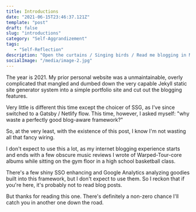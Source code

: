 ```yaml
---
title: Introductions
date: "2021-06-15T23:46:37.121Z"
template: "post"
draft: false
slug: "introductions"
category: "Self-Aggrandizement"
tags:
   - "Self-Reflection"
description: "Open the curtains / Singing birds / Read me blogging in Markdown ..."
socialImage: "/media/image-2.jpg"
---
```


The year is 2021. My prior personal website was a unmaintainable, overly complicated that mangled and dumbed down the very capable Jekyll static site generator system into a simple portfolio site and cut out the blogging features.

Very little is different this time except the choicer of SSG, as I've since switched to a Gatsby / Netlify flow. This time, however, I asked myself: "why waste a perfectly good blog-aware framework?"

So, at the very least, with the existence of this post, I know I'm not wasting all that fancy wiring.

I don't expect to use this a lot, as my internet blogging experience starts and ends with a few obscure music reviews I wrote of Warped-Tour-core albums while sitting on the gym floor in a high school basketball class.

There's a few shiny SSO enhancing and Google Analytics analyzing goodies built into this framework, but I don't expect to use them. So I reckon that if you're here, it's probably not to read blog posts.

But thanks for reading this one. There's definitely a non-zero chance I'll catch you in another one down the road.